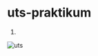 # uts-praktikum
1.
![uts](https://user-images.githubusercontent.com/93031988/142448688-8420ac29-e6a2-4b44-91c9-de3d35977565.jpeg)
